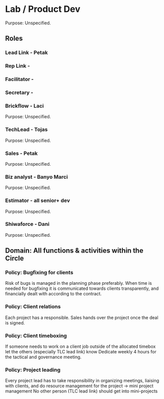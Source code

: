 # Lab / Product Dev
Purpose: Unspecified.

## Roles

### Lead Link - Petak
### Rep Link -
### Facilitator -
### Secretary -

### Brickflow - Laci
Purpose: Unspecified.

### TechLead - Tojas
Purpose: Unspecified.

### Sales - Petak
Purpose: Unspecified.

### Biz analyst - Banyo Marci
Purpose: Unspecified.

### Estimator - all senior+ dev
Purpose: Unspecified.

### Shiwaforce - Dani
Purpose: Unspecified.


## Domain: All functions & activities within the Circle

### Policy: Bugfixing for clients
Risk of bugs is managed in the planning phase preferably. 
When time is needed for bugfixing it is communicated towards clients transparently, and financially dealt with according to the contract.

### Policy: Client relations
Each project has a responsible. 
Sales hands over the project once the deal is signed.

### Policy: Client timeboxing
If someone needs to work on a client job outside of the allocated timebox let the others (especially TLC lead link) know 
Dedicate weekly 4 hours for the tactical and governance meeting.

### Policy: Project leading
Every project lead has to take responsibility in organizing meetings, liaising with clients, and do resource management for the project → mini project management 
No other person (TLC lead link) should get into mini-projects

